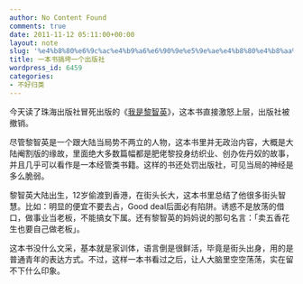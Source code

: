 ```yaml
---
author: No Content Found
comments: true
date: 2011-11-12 05:11:00+00:00
layout: note
slug: '%e4%b8%80%e6%9c%ac%e4%b9%a6%e6%90%9e%e5%9e%ae%e4%b8%80%e4%b8%aa%e5%87%ba%e7%89%88%e7%a4%be'
title: 一本书搞垮一个出版社
wordpress_id: 6459
categories:
- 不好归类
---
```


今天读了珠海出版社冒死出版的《[我是黎智英](http://zh.wikipedia.org/wiki/%E9%BB%8E%E6%99%BA%E8%8B%B1)》，这本书直接激怒上层，出版社被撤销。





尽管黎智英是一个跟大陆当局势不两立的人物，这本书里并无政治内容，大概是大陆阉割版的缘故，里面绝大多数篇幅都是肥佬黎投身纺织业、创办佐丹奴的故事，并且几乎可以看作是一本经管类书籍。这样的书还处罚出版社，可见当局的神经是多么脆弱。





黎智英大陆出生，12岁偷渡到香港，在街头长大，这本书里总结了他很多街头智慧。比如：明显的便宜不要去占，Good deal后面必有陷阱。诱惑不是放荡的借口，做事业当老板，不能搞女下属。还有黎智英的妈妈说的那句名言：「卖五香花生也要自己做老板」。





这本书没什么文采，基本就是家训体，语言倒是很鲜活，毕竟是街头出身，用的是普通青年的表达方式。不过，这样一本书看过之后，让人大脑里空空荡荡，实在留不下什么印象。
